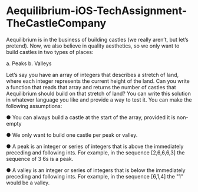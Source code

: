 # Aequilibrium-iOS-TechAssignment-TheCastleCompany

Aequilibrium   is   in   the   business   of   building   castles   (we   really   aren’t,   but   let’s   pretend).   Now,   we   also believe   in   quality   aesthetics,   so   we   only   want   to   build   castles   in   two   types   of   places:

a.   Peaks 
b.   Valleys

Let’s   say   you   have   an   array   of   integers   that   describes   a   stretch   of   land,   where   each   integer   represents   the current   height   of   the   land.   Can   you   write   a   function   that   reads   that   array   and   returns   the   number   of castles   that   Aequilibrium   should   build   on   that   stretch   of   land?      You   can   write   this   solution   in   whatever language   you   like   and   provide   a   way   to   test   it.
You   can   make   the   following   assumptions:


● You   can   always   build   a   castle   at   the   start   of   the   array,   provided   it   is   non-empty

● We   only   want   to   build   one   castle   per   peak   or   valley.

● A   peak   is   an   integer   or   series   of   integers   that   is   above   the   immediately   preceding   and   following
ints.      For   example,   in   the   sequence   [2,6,6,6,3]   the   sequence   of   3   6s   is   a   peak.

● A   valley   is   an   integer   or   series   of   integers   that   is   below   the   immediately   preceding   and
following   ints.      For   example,   in   the   sequence   [6,1,4]   the   "1"   would   be   a   valley.
